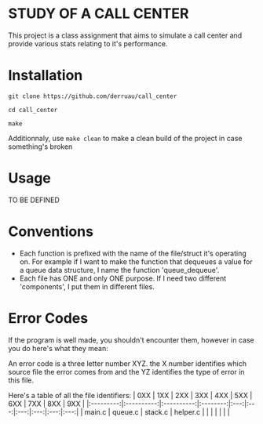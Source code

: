# STUDY OF A CALL CENTER

This project is a class assignment that aims to simulate a call center and provide various stats relating to it's performance.

# Installation

```shell
git clone https://github.com/derruau/call_center

cd call_center

make
```

Additionnaly, use ``make clean`` to make a clean build of the project in case something's broken

# Usage

TO BE DEFINED

# Conventions

- Each function is prefixed with the name of the file/struct it's operating on. For example if I want to make the function that dequeues a value for a queue data structure, I name the function 'queue_dequeue'.
- Each file has ONE and only ONE purpose. If I need two different 'components', I put them in different files.

# Error Codes

If the program is well made, you shouldn't encounter them, however in case you do here's what they mean:

An error code is a three letter number XYZ. the X number identifies which source file the error comes from and the YZ identifies the type of error in this file.

Here's a table of all the file identifiers:
|    0XX    |     1XX    |     2XX    |    3XX   | 4XX | 5XX | 6XX | 7XX | 8XX | 9XX |
|:---------:|:----------:|:----------:|:--------:|:---:|:---:|:---:|:---:|:---:|:---:|
|   main.c  |   queue.c  |   stack.c  | helper.c |     |     |     |     |     |     | 
